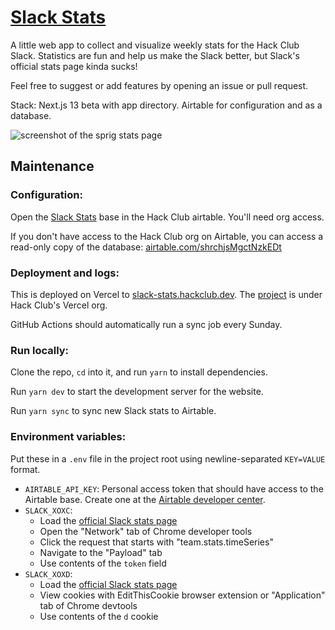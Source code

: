# [Slack Stats](https://slack-stats.hackclub.dev/)

A little web app to collect and visualize weekly stats for the Hack Club Slack. Statistics are fun and help us make the Slack better, but Slack's official stats page kinda sucks!

Feel free to suggest or add features by opening an issue or pull request.

Stack: Next.js 13 beta with app directory. Airtable for configuration and as a database.

![screenshot of the sprig stats page](https://doggo.ninja/W9haC6.png)

## Maintenance

### Configuration:

Open the [Slack Stats](https://airtable.com/appfewDQPFde2gvcC/) base in the Hack Club airtable. You'll need org access.

If you don't have access to the Hack Club org on Airtable, you can access a read-only copy of the database: [airtable.com/shrchjsMgctNzkEDt](https://airtable.com/shrchjsMgctNzkEDt)

### Deployment and logs:

This is deployed on Vercel to [slack-stats.hackclub.dev](https://slack-stats.hackclub.dev/). The [project](https://vercel.com/hackclub/slack-stats/) is under Hack Club's Vercel org.

GitHub Actions should automatically run a sync job every Sunday.

### Run locally:

Clone the repo, `cd` into it, and run `yarn` to install dependencies.

Run `yarn dev` to start the development server for the website.

Run `yarn sync` to sync new Slack stats to Airtable.

### Environment variables:

Put these in a `.env` file in the project root using newline-separated `KEY=VALUE` format.

- `AIRTABLE_API_KEY`: Personal access token that should have access to the Airtable base. Create one at the [Airtable developer center](https://airtable.com/create/tokens).
- `SLACK_XOXC`:
	- Load the [official Slack stats page](https://hackclub.slack.com/admin/stats)
	- Open the "Network" tab of Chrome developer tools
	- Click the request that starts with "team.stats.timeSeries"
	- Navigate to the "Payload" tab
	- Use contents of the `token` field
- `SLACK_XOXD`:
	- Load the [official Slack stats page](https://hackclub.slack.com/admin/stats)
	- View cookies with EditThisCookie browser extension or "Application" tab of Chrome devtools
	- Use contents of the `d` cookie

